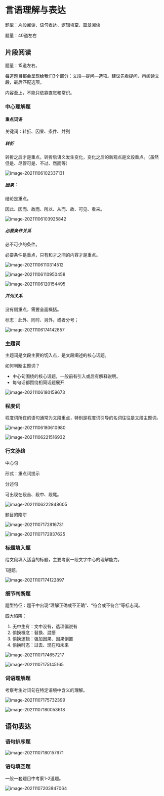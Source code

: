 # 言语理解与表达

题型：片段阅读、语句表达、逻辑填空、篇章阅读

题量：40道左右



## 片段阅读

题量：15道左右。

每道题目都会呈现给我们3个部分：文段—提问—选项。建议先看提问，再阅读文段，最后匹配选项。

内容至上，不能只依靠直觉和常识。

### 中心理解题

#### 重点词语

关键词：转折、因果、条件、并列

##### 转折

转折之后才是重点，转折后语义发生变化，变化之后的新观点是文段重点。（虽然但是、尽管可是、不过、然而等）

![image-20211106102337131](C:\Users\kd\AppData\Roaming\Typora\typora-user-images\image-20211106102337131.png)

##### 因果：

结论是重点。

因此、因而、故而、所以、从而、故、可见、看来。

![image-20211106103925842](C:\Users\kd\AppData\Roaming\Typora\typora-user-images\image-20211106103925842.png)

##### 必要条件关系

必不可少的条件。

必要条件是重点，只有和才之间的内容才是重点。

![image-20211106110314512](C:\Users\kd\AppData\Roaming\Typora\typora-user-images\image-20211106110314512.png)

![image-20211106110950458](C:\Users\kd\AppData\Roaming\Typora\typora-user-images\image-20211106110950458.png)

![image-20211106120154495](C:\Users\kd\AppData\Roaming\Typora\typora-user-images\image-20211106120154495.png)

##### 并列关系

没有侧重点，需要全面概括。

标志：此外、同时、另外，或者分号；

![image-20211106174142857](C:\Users\kd\AppData\Roaming\Typora\typora-user-images\image-20211106174142857.png)

### 主题词

主题词是文段主要的切入点，是文段阐述的核心话题。

如何判断主题词？

- 中心句围绕的核心话题，一般前有引入或后有解释说明。
- 每句话都围绕相同话题展开

![image-20211106180159673](C:\Users\kd\AppData\Roaming\Typora\typora-user-images\image-20211106180159673.png)

### 程度词

程度词所在的语句通常为文段重点，特别是程度词引导的名词往往是文段主题词。

![image-20211106180610980](C:\Users\kd\AppData\Roaming\Typora\typora-user-images\image-20211106180610980.png)

![image-20211106221516932](C:\Users\kd\AppData\Roaming\Typora\typora-user-images\image-20211106221516932.png)

### 行文脉络

中心句

形式：重点词提示

分述句

可出现在段首、段中、段尾。

![image-20211106222848605](C:\Users\kd\AppData\Roaming\Typora\typora-user-images\image-20211106222848605.png)

 题目的陷阱

![image-20211107172816731](C:\Users\kd\AppData\Roaming\Typora\typora-user-images\image-20211107172816731.png)

![image-20211107172837625](C:\Users\kd\AppData\Roaming\Typora\typora-user-images\image-20211107172837625.png)

### 标题填入题

给文段填入适当的标题，主要考察一段文字中心的理解能力。

1道题。

![image-20211107174122897](C:\Users\kd\AppData\Roaming\Typora\typora-user-images\image-20211107174122897.png)

### 细节判断题

题型特征：题干中出现“理解正确或不正确”、“符合或不符合”等标志词。

四大陷阱：

1. 无中生有：文中没有，选项偏说有
2. 偷换概念：替换、混搭
3. 偷换逻辑：强加因果、因果倒置
4. 偷换时态：过去、现在和未来

![image-20211107174657217](C:\Users\kd\AppData\Roaming\Typora\typora-user-images\image-20211107174657217.png)

![image-20211107175145165](C:\Users\kd\AppData\Roaming\Typora\typora-user-images\image-20211107175145165.png)

### 词语理解题

考察考生对词句在特定语境中含义的理解。

![image-20211107175732399](C:\Users\kd\AppData\Roaming\Typora\typora-user-images\image-20211107175732399.png)

![image-20211107180053618](C:\Users\kd\AppData\Roaming\Typora\typora-user-images\image-20211107180053618.png)

## 语句表达

### 语句排序题

![image-20211107180157671](C:\Users\kd\AppData\Roaming\Typora\typora-user-images\image-20211107180157671.png)

### 语句填空题

一般一套题目中考察1-2道题。

![image-20211107203847064](C:\Users\kd\AppData\Roaming\Typora\typora-user-images\image-20211107203847064.png)

